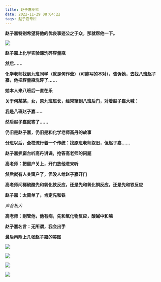 ```yaml
---
title: 赵子嘉专栏
date: 2022-11-29 08:04:22
tags: 赵子嘉专栏
---
```


**赵子嘉特别希望将他的优良事迹公之于众，那就帮他一下。**

![](https://pic.imgdb.cn/item/638d6963b1fccdcd36eb9034.png)

**赵子嘉上化学实验课洗碎容量瓶**

**然后......**

**化学老师找到九班同学（就是何作莹）（可能写的不对），告诉她，去找八班赵子嘉，他把容量瓶洗碎了......**

**她本人来八班后一直在乐**

**关于何某某，女，原九班班长，经常窜到八班后门，对着赵子嘉大喊：**

**我是八班赵子嘉.....**

**然后赵子嘉就寄了......**

**仍旧是赵子嘉，仍旧是和化学老师高丹的故事**

**分班以后，全校流行着一个传统：找原班老师叙旧，但赵子嘉......**

**赵子嘉扒窗台听高丹讲课，抢答高老师的问题**

**高老师：把窗户关上，开门放他进来听**

**然后就有人关窗户了，但没人给赵子嘉开门**

**高老师问稀硫酸先和氧化铁反应，还是先和氧化铜反应，还是先和铁反应**

**赵子嘉：太简单了，肯定先和铁**

*声音极大*

**高老师：别管他，他有病，先和氧化物反应，酸碱中和嘛**

**赵子嘉名言：无所谓，我会出手**

**最后再附上几张赵子嘉的美图**

![](https://pic.imgdb.cn/item/638d8029b1fccdcd360c1d30.jpg)

![](https://pic.imgdb.cn/item/638d803db1fccdcd360c3441.jpg)

![](https://pic.imgdb.cn/item/638d8049b1fccdcd360c44f4.jpg)

![](https://pic.imgdb.cn/item/638d8057b1fccdcd360c5422.jpg)




